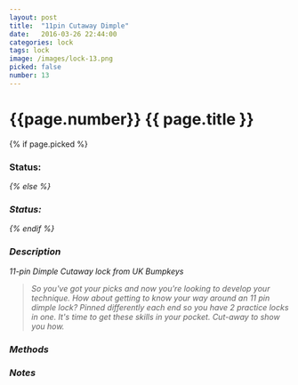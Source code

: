 ```yaml
---
layout: post
title:  "11pin Cutaway Dimple"
date:   2016-03-26 22:44:00
categories: lock
tags: lock
image: /images/lock-13.png
picked: false
number: 13
---
```


# {{page.number}} {{ page.title }}

{% if page.picked %}
### Status: <i class="fa fa-unlock"/>
{% else %}
### Status: <i class="fa fa-lock"/>
{% endif %}

### Description

11-pin Dimple Cutaway lock from UK Bumpkeys

> So you've got your picks and now you're looking to develop your technique. How about getting to know your way around an 11 pin dimple lock? Pinned differently each end so you have 2 practice locks in one. It's time to get these skills in your pocket. Cut-away to show you how.

### Methods

### Notes
